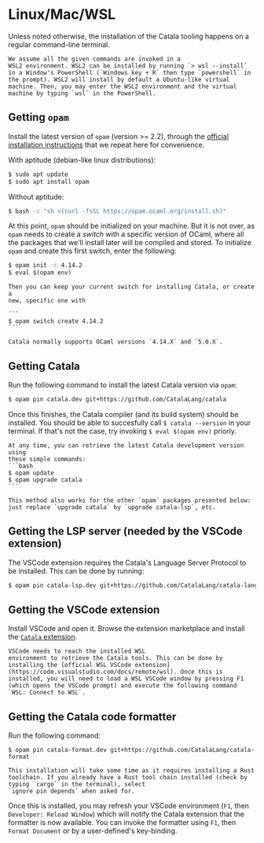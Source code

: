 # Linux/Mac/WSL

<div id="tock" data-block_title="Summary"></div>
<div id="tocw"></div>

Unless noted otherwise, the installation of the Catala tooling happens
on a regular command-line terminal.

~~~admonish info title="For WSL2 users" collapsible=true
We assume all the given commands are invoked in a
WSL2 environment. WSL2 can be installed by running `> wsl --install`
in a Window's PowerShell (`Windows key + R` then type `powershell` in
the prompt). WSL2 will install by default a Ubuntu-like virtual
machine. Then, you may enter the WSL2 environment and the virtual
machine by typing `wsl` in the PowerShell.
~~~

## Getting `opam`

Install the latest version of `opam` (version >= 2.2), through
the [official installation instructions](https://opam.ocaml.org/doc/Install.html)
that we repeat here for convenience.

With aptitude (debian-like linux distributions):
```bash
$ sudo apt update
$ sudo apt install opam
```
Without aptitude:
```bash
$ bash -c "sh <(curl -fsSL https://opam.ocaml.org/install.sh)"
```

At this point, `opam` should be initialized on your machine. But it is not over,
as `opam` needs to create a *switch* with a specific version of OCaml, where
all the packages that we'll install later will be compiled and stored. To
initialize `opam` and create this first switch, enter the following:

```bash
$ opam init -c 4.14.2
$ eval $(opam env)
```

~~~admonish question title="What if I already have `opam`?"
Then you can keep your current switch for installing Catala, or create a
new, specific one with

```
$ opam switch create 4.14.2
```

Catala normally supports OCaml versions `4.14.X` and `5.0.X`.
~~~

## Getting Catala

Run the following command to install the latest Catala version via `opam`:

```bash
$ opam pin catala.dev git+https://github.com/CatalaLang/catala
```

Once this finishes, the Catala compiler (and its build system) should
be installed. You should be able to succesfully call `$ catala
--version` in your terminal. If that's not the case, try invoking `$
eval $(opam env)` priorly.

~~~admonish tip title="Upgrading Catala"
At any time, you can retrieve the latest Catala development version using
these simple commands:
```bash
$ opam update
$ opam upgrade catala
```

This method also works for the other `opam` packages presented below:
just replace `upgrade catala` by `upgrade catala-lsp`, etc.
~~~

## Getting the LSP server (needed by the VSCode extension)

The VSCode extension requires the Catala's Language Server Protocol to be
installed. This can be done by running:

```bash
$ opam pin catala-lsp.dev git+https://github.com/CatalaLang/catala-language-server -y
```

## Getting the VSCode extension

Install VSCode and open it. Browse the extension marketplace and
install the [`Catala` extension](https://marketplace.visualstudio.com/items?itemName=catalalang.catala).

~~~admonish info title="For WSL2 installations" collapsible=true
VSCode needs to reach the installed WSL
environment to retrieve the Catala tools. This can be done by
installing the [official WSL VSCode extension](https://code.visualstudio.com/docs/remote/wsl). Once this is
installed, you will need to load a WSL VSCode window by pressing F1
(which opens the VSCode prompt) and execute the following command
`WSL: Connect to WSL`.
~~~

## Getting the Catala code formatter

Run the following command:
```shell
$ opam pin catala-format.dev git+https://github.com/CatalaLang/catala-format
```

~~~admonish note
This installation will take some time as it requires installing a Rust
toolchain. If you already have a Rust tool chain installed (check by typing `cargo` in the terminal), select
`ignore pin depends` when asked for.
~~~

Once this is installed, you may refresh your VSCode environment (`F1`, then
`Developer: Reload Window`) which will notify the Catala extension that the
formatter is now available. You can invoke the formatter using `F1`, then
`Format Document` or by a user-defined's key-binding.
